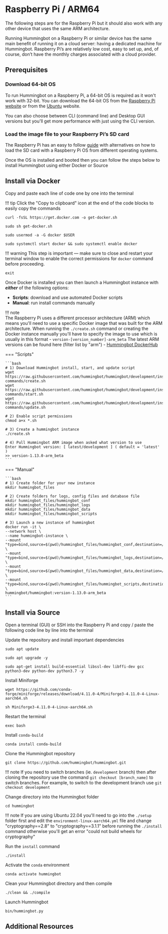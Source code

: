 # Raspberry Pi / ARM64

The following steps are for the Raspberry Pi but it should also work with any other device that uses the same ARM architecture.

Running Hummingbot on a Raspberry Pi or similar device has the same main benefit of running it on a cloud server: having a dedicated machine for Hummingbot. Raspberry Pi’s are relatively low cost, easy to set up, and, of course, don’t have the monthly charges associated with a cloud provider.

## Prerequisites

### Download 64-bit OS

To run Hummingbot on a Raspberry Pi, a 64-bit OS is required as it won't work with 32-bit. You can download the 64-bit OS from the [Raspberry Pi website](https://www.raspberrypi.com/software/operating-systems/#raspberry-pi-os-64-bit) or from the [Ubuntu](https://ubuntu.com/download/raspberry-pi) website.

You can also choose between CLI (command line) and Desktop GUI versions but you'll get more performance with just using the CLI version.

### Load the image file to your Raspberry Pi’s SD card

The Raspberry Pi has an easy to follow [guide](https://www.raspberrypi.org/documentation/installation/installing-images/) with alternatives on how to load the SD card with a Raspberry Pi OS from different operating systems.

Once the OS is installed and booted then you can follow the steps below to install Hummingbot using either Docker or Source

## **Install via Docker**

Copy and paste each line of code one by one into the terminal

!!! tip
    Click the "Copy to clipboard" icon at the end of the code blocks to easily copy the commands

```
curl -fsSL https://get.docker.com -o get-docker.sh
```

```
sudo sh get-docker.sh
```

```
sudo usermod -a -G docker $USER
```

```
sudo systemctl start docker && sudo systemctl enable docker
```

!!! warning
    This step is important — make sure to close and restart your terminal window to enable the correct permissions for `docker` command before proceeding.

```
exit
```

Once Docker is installed you can then launch a Hummingbot instance with **_either_** of the following options:

- **Scripts**: download and use automated Docker scripts
- **Manual**: run install commands manually

!!! note  
    The Raspberry Pi uses a different processor architecture (ARM) which means you'll need to use a specific Docker image that was built for the ARM architecture. When running the `./create.sh` command or creating the Docker instance manually you'll have to specify the image to use which is usually in this format - `version-[version_number]-arm_beta` The latest ARM versions can be found here (filter list by "arm") - [Hummingbot DockerHub](https://hub.docker.com/r/hummingbot/hummingbot/tags?page=1&ordering=last_updated&name=arm)

=== "Scripts"

    ```bash
    # 1) Download Hummingbot install, start, and update script
    wget https://raw.githubusercontent.com/hummingbot/hummingbot/development/installation/docker-commands/create.sh
    wget https://raw.githubusercontent.com/hummingbot/hummingbot/development/installation/docker-commands/start.sh
    wget https://raw.githubusercontent.com/hummingbot/hummingbot/development/installation/docker-commands/update.sh

    # 2) Enable script permissions
    chmod a+x *.sh

    # 3) Create a hummingbot instance
    ./create.sh

    # 4) Pull Hummingbot ARM image when asked what version to use
    Enter Hummingbot version: [ latest/development ] ( default = 'latest' )
    >> version-1.13.0-arm_beta
    ```

=== "Manual"

    ```bash
    # 1) Create folder for your new instance
    mkdir hummingbot_files

    # 2) Create folders for logs, config files and database file
    mkdir hummingbot_files/hummingbot_conf
    mkdir hummingbot_files/hummingbot_logs
    mkdir hummingbot_files/hummingbot_data
    mkdir hummingbot_files/hummingbot_scripts

    # 3) Launch a new instance of hummingbot
    docker run -it \
    --network host \
    --name hummingbot-instance \
    --mount "type=bind,source=$(pwd)/hummingbot_files/hummingbot_conf,destination=/conf/" \
    --mount "type=bind,source=$(pwd)/hummingbot_files/hummingbot_logs,destination=/logs/" \
    --mount "type=bind,source=$(pwd)/hummingbot_files/hummingbot_data,destination=/data/" \
    --mount "type=bind,source=$(pwd)/hummingbot_files/hummingbot_scripts,destination=/scripts/" \
    hummingbot/hummingbot:version-1.13.0-arm_beta
    ```

## **Install via Source**

Open a terminal (GUI) or SSH into the Raspberry Pi and copy / paste the following code line by line into the terminal

Update the repository and install important dependencies

```
sudo apt update
```

```
sudo apt upgrade -y
```

```
sudo apt-get install build-essential libssl-dev libffi-dev gcc python3-dev python-dev python3.7 -y
```

Install Miniforge

```
wget https://github.com/conda-forge/miniforge/releases/download/4.11.0-4/Miniforge3-4.11.0-4-Linux-aarch64.sh
```

```
sh Miniforge3-4.11.0-4-Linux-aarch64.sh
```

Restart the terminal

```
exec bash
```

Install `conda-build`

```
conda install conda-build
```

Clone the Hummingbot repository

```
git clone https://github.com/hummingbot/hummingbot.git
```

!!! note
    If you need to switch branches (ie. `development` branch) then after cloning the repository use the command `git checkout [branch_name]` to switch branches. For example, to switch to the development branch use `git checkout development`

Change directory into the Hummingbot folder

```
cd hummingbot
```

!!! note
    If you are using Ubuntu 22.04 you'll need to go into the `./setup` folder first and edit the `environment-linux-aarch64.yml` file and change "cryptography==2.8" to "cryptography==3.1.1" before running the `./install` command otherwise you'll get an error "could not build wheels for cryptography"

Run the `install` command

```
./install
```

Activate the `conda` environment

```
conda activate hummingbot
```

Clean your Hummingbot directory and then compile

```
./clean && ./compile
```

Launch Hummingbot

```
bin/hummingbot.py
```

## Additional Resources
